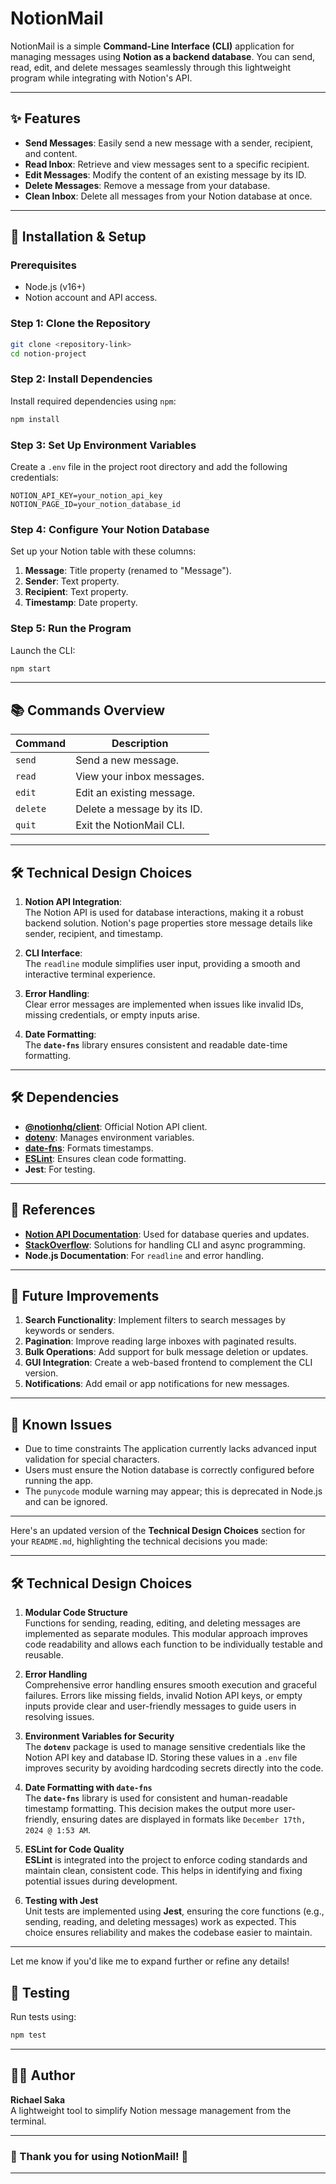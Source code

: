 # NotionMail 

NotionMail is a simple **Command-Line Interface (CLI)** application for managing messages using **Notion as a backend database**. You can send, read, edit, and delete messages seamlessly through this lightweight program while integrating with Notion's API.

---

## ✨ Features

- **Send Messages**: Easily send a new message with a sender, recipient, and content.
- **Read Inbox**: Retrieve and view messages sent to a specific recipient.
- **Edit Messages**: Modify the content of an existing message by its ID.
- **Delete Messages**: Remove a message from your database.
- **Clean Inbox**: Delete all messages from your Notion database at once.

---

## 🚀 Installation & Setup

### Prerequisites
- Node.js (v16+)
- Notion account and API access.

### Step 1: Clone the Repository
```bash
git clone <repository-link>
cd notion-project
```

### Step 2: Install Dependencies
Install required dependencies using `npm`:
```bash
npm install
```

### Step 3: Set Up Environment Variables
Create a `.env` file in the project root directory and add the following credentials:
```env
NOTION_API_KEY=your_notion_api_key
NOTION_PAGE_ID=your_notion_database_id
```

### Step 4: Configure Your Notion Database
Set up your Notion table with these columns:
1. **Message**: Title property (renamed to "Message").
2. **Sender**: Text property.
3. **Recipient**: Text property.
4. **Timestamp**: Date property.

### Step 5: Run the Program
Launch the CLI:
```bash
npm start
```

---

## 📚 Commands Overview

| Command     | Description                          |
|-------------|--------------------------------------|
| `send`      | Send a new message.                 |
| `read`      | View your inbox messages.           |
| `edit`      | Edit an existing message.           |
| `delete`    | Delete a message by its ID.         |
| `quit`      | Exit the NotionMail CLI.            |

---

## 🛠️ Technical Design Choices

1. **Notion API Integration**:  
   The Notion API is used for database interactions, making it a robust backend solution. Notion's page properties store message details like sender, recipient, and timestamp.

2. **CLI Interface**:  
   The `readline` module simplifies user input, providing a smooth and interactive terminal experience.

3. **Error Handling**:  
   Clear error messages are implemented when issues like invalid IDs, missing credentials, or empty inputs arise.

4. **Date Formatting**:  
   The **`date-fns`** library ensures consistent and readable date-time formatting.

---

## 🛠️ Dependencies
- **[@notionhq/client](https://www.npmjs.com/package/@notionhq/client)**: Official Notion API client.
- **[dotenv](https://www.npmjs.com/package/dotenv)**: Manages environment variables.
- **[date-fns](https://www.npmjs.com/package/date-fns)**: Formats timestamps.
- **[ESLint](https://eslint.org/)**: Ensures clean code formatting.
- **Jest**: For testing.

---

## 🧩 References
- **[Notion API Documentation](https://developers.notion.com/)**: Used for database queries and updates.
- **[StackOverflow](https://stackoverflow.com/)**: Solutions for handling CLI and async programming.
- **Node.js Documentation**: For `readline` and error handling.

---

## 🚀 Future Improvements
1. **Search Functionality**: Implement filters to search messages by keywords or senders.
2. **Pagination**: Improve reading large inboxes with paginated results.
3. **Bulk Operations**: Add support for bulk message deletion or updates.
4. **GUI Integration**: Create a web-based frontend to complement the CLI version.
5. **Notifications**: Add email or app notifications for new messages.

---

## 🤔 Known Issues
- Due to time constraints The application currently lacks advanced input validation for special characters.
- Users must ensure the Notion database is correctly configured before running the app.
- The `punycode` module warning may appear; this is deprecated in Node.js and can be ignored.

---

Here's an updated version of the **Technical Design Choices** section for your `README.md`, highlighting the technical decisions you made:

---

## 🛠️ Technical Design Choices


1. **Modular Code Structure**  
   Functions for sending, reading, editing, and deleting messages are implemented as separate modules. This modular approach improves code readability and allows each function to be individually testable and reusable.

2. **Error Handling**  
   Comprehensive error handling ensures smooth execution and graceful failures. Errors like missing fields, invalid Notion API keys, or empty inputs provide clear and user-friendly messages to guide users in resolving issues.

3. **Environment Variables for Security**  
   The **`dotenv`** package is used to manage sensitive credentials like the Notion API key and database ID. Storing these values in a `.env` file improves security by avoiding hardcoding secrets directly into the code.

4. **Date Formatting with `date-fns`**  
   The **`date-fns`** library is used for consistent and human-readable timestamp formatting. This decision makes the output more user-friendly, ensuring dates are displayed in formats like `December 17th, 2024 @ 1:53 AM`.

5. **ESLint for Code Quality**  
   **ESLint** is integrated into the project to enforce coding standards and maintain clean, consistent code. This helps in identifying and fixing potential issues during development.

6. **Testing with Jest**  
   Unit tests are implemented using **Jest**, ensuring the core functions (e.g., sending, reading, and deleting messages) work as expected. This choice ensures reliability and makes the codebase easier to maintain.

---

Let me know if you'd like me to expand further or refine any details!

## 🧪 Testing
Run tests using:
```bash
npm test
```

---

## 👩‍💻 Author
**Richael Saka**  
A lightweight tool to simplify Notion message management from the terminal.

---

### 🌸 Thank you for using NotionMail! 🌸

---